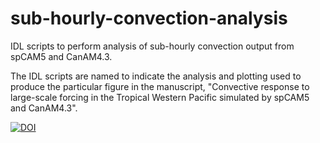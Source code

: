 # sub-hourly-convection-analysis

IDL scripts to perform analysis of sub-hourly convection output from spCAM5 and CanAM4.3.

The IDL scripts are named to indicate the analysis and plotting used to produce the particular figure in the manuscript, "Convective response to large-scale forcing in the Tropical Western Pacific simulated by spCAM5 and CanAM4.3".


[![DOI](https://zenodo.org/badge/151131489.svg)](https://zenodo.org/badge/latestdoi/151131489)
